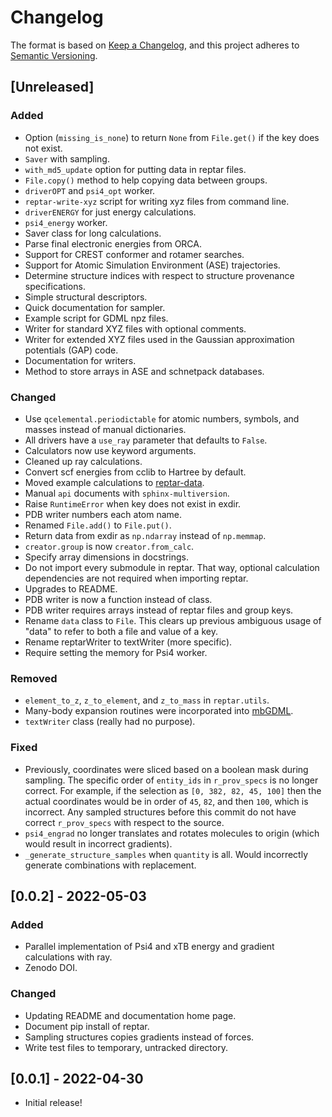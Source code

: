 # Changelog

The format is based on [Keep a Changelog](https://keepachangelog.com/en/1.0.0/), and this project adheres to [Semantic Versioning](https://semver.org/spec/v2.0.0.html).

## [Unreleased]

### Added

- Option (``missing_is_none``) to return ``None`` from ``File.get()`` if the key does not exist.
- ``Saver`` with sampling.
- ``with_md5_update`` option for putting data in reptar files.
- ``File.copy()`` method to help copying data between groups.
- ``driverOPT`` and ``psi4_opt`` worker.
- ``reptar-write-xyz`` script for writing xyz files from command line.
- ``driverENERGY`` for just energy calculations.
- ``psi4_energy`` worker.
- Saver class for long calculations.
- Parse final electronic energies from ORCA.
- Support for CREST conformer and rotamer searches.
- Support for Atomic Simulation Environment (ASE) trajectories.
- Determine structure indices with respect to structure provenance specifications.
- Simple structural descriptors.
- Quick documentation for sampler.
- Example script for GDML npz files.
- Writer for standard XYZ files with optional comments.
- Writer for extended XYZ files used in the Gaussian approximation potentials (GAP) code.
- Documentation for writers.
- Method to store arrays in ASE and schnetpack databases.

### Changed

- Use ``qcelemental.periodictable`` for atomic numbers, symbols, and masses instead of manual dictionaries.
- All drivers have a ``use_ray`` parameter that defaults to ``False``.
- Calculators now use keyword arguments.
- Cleaned up ray calculations.
- Convert scf energies from cclib to Hartree by default.
- Moved example calculations to [reptar-data](https://github.com/aalexmmaldonado/reptar-data).
- Manual ``api`` documents with ``sphinx-multiversion``.
- Raise ``RuntimeError`` when key does not exist in exdir.
- PDB writer numbers each atom name.
- Renamed ``File.add()`` to ``File.put()``.
- Return data from exdir as ``np.ndarray`` instead of ``np.memmap``.
- ``creator.group`` is now ``creator.from_calc``.
- Specify array dimensions in docstrings.
- Do not import every submodule in reptar.
That way, optional calculation dependencies are not required when importing reptar.
- Upgrades to README.
- PDB writer is now a function instead of class.
- PDB writer requires arrays instead of reptar files and group keys.
- Rename ``data`` class to ``File``.
This clears up previous ambiguous usage of "data" to refer to both a file and value of a key.
- Rename reptarWriter to textWriter (more specific).
- Require setting the memory for Psi4 worker.

### Removed

- ``element_to_z``, ``z_to_element``, and ``z_to_mass`` in ``reptar.utils``.
- Many-body expansion routines were incorporated into [mbGDML](https://keithgroup.github.io/mbGDML/index.html).
- ``textWriter`` class (really had no purpose).

### Fixed

- Previously, coordinates were sliced based on a boolean mask during sampling.
The specific order of ``entity_ids`` in ``r_prov_specs`` is no longer correct.
For example, if the selection as ``[0, 382, 82, 45, 100]`` then the actual coordinates would be in order of ``45``, ``82``, and then ``100``, which is incorrect.
Any sampled structures before this commit do not have correct ``r_prov_specs`` with respect to the source.
- ``psi4_engrad`` no longer translates and rotates molecules to origin (which would result in incorrect gradients).
- ``_generate_structure_samples`` when ``quantity`` is all.
Would incorrectly generate combinations with replacement.

## [0.0.2] - 2022-05-03

### Added

- Parallel implementation of Psi4 and xTB energy and gradient calculations with ray.
- Zenodo DOI.

### Changed

- Updating README and documentation home page.
- Document pip install of reptar.
- Sampling structures copies gradients instead of forces.
- Write test files to temporary, untracked directory.

## [0.0.1] - 2022-04-30

- Initial release!
